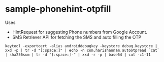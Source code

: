 # sample-phonehint-otpfill

Uses 
* HintRequest for suggesting Phone numbers from Google Account.
* SMS Retriever API for fetching the SMS and auto filling the OTP

```
keytool -exportcert -alias androiddebugkey -keystore debug.keystore | xxd -p | tr -d "[:space:]" | echo -n com.harishannam.autootpread `cat` | sha256sum | tr -d "[:space:]-" | xxd -r -p | base64 | cut -c1-11
```
